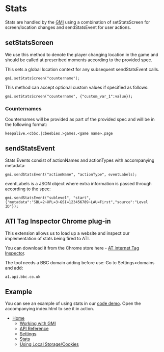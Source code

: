 # Stats

Stats are handled by the [GMI](gmi.md#gmi) using a combination of 
setStatsScreen for screen/location changes and sendStatsEvent for user actions. 

## setStatsScreen
We use this method to denote the player changing location in the game and 
should be called at prescribed moments according to the provided spec. 

This sets a global location context for any subsequent sendStatsEvent calls.

````
gmi.setStatsScreen("countername");
````
This method can accept optional custom values if specified as follows:

````
gmi.setStatsScreen("countername", {"custom_var_1":value});
````

### Counternames
Counternames will be provided as part of the provided spec and will be in the following format:

````
keepalive.<cbbc.|cbeebies.>games.<game name>.page
````

## sendStatsEvent
Stats Events consist of actionNames and actionTypes with accompanying metadata:

````
gmi.sendStatsEvent("actionName", "actionType", eventLabels);
````
eventLabels is a JSON object where extra information is passed through according to the spec:

````
gmi.sendStatsEvent("sublevel", "start", {"metadata":"SBL=2~XPL=3~GSI=123456789~LAU=First","source":"Level ID"});
````


## ATI Tag Inspector Chrome plug-in

This extension allows us to load up a website and inspect our implementation of stats being fired to ATI. 

You can download it from the Chrome store here - [AT Internet Tag Inspector](https://chrome.google.com/webstore/detail/at-internet-tag-inspector/epdfbeoiphkaeapcohmilhmpdeilgnok).

The tool needs a BBC domain adding before use: 
Go to Settings>domains and add: 
```
a1.api.bbc.co.uk
```

## Example
You can see an example of using stats in our [code demo](../src/main.js). 
Open the accompanying index.html to see it in action.

* [Home](../README.md)
    * [Working with GMI](working-with-gmi.md)
    * [API Reference](gmi.md)
    * [Settings](settings.md)
    * [Stats](stats.md#stats)
    * [Using Local Storage/Cookies](data-storage.md#using-local-storagecookies)
